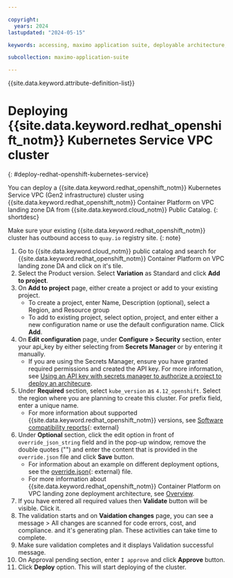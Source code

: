 ```yaml
---

copyright:
  years: 2024
lastupdated: "2024-05-15"

keywords: accessing, maximo application suite, deployable architecture, suite administrator

subcollection: maximo-application-suite

---
```



{{site.data.keyword.attribute-definition-list}}

# Deploying {{site.data.keyword.redhat_openshift_notm}} Kubernetes Service VPC cluster
{: #deploy-redhat-openshift-kubernetes-service}

You can deploy a {{site.data.keyword.redhat_openshift_notm}} Kubernetes Service VPC (Gen2 infrastructure) cluster using {{site.data.keyword.redhat_openshift_notm}} Container Platform on VPC landing zone DA from {{site.data.keyword.cloud_notm}} Public Catalog.
{: shortdesc}

Make sure your existing {{site.data.keyword.redhat_openshift_notm}} cluster has outbound access to `quay.io` registry site.
{: note}

1. Go to {{site.data.keyword.cloud_notm}} public catalog and search for {{site.data.keyword.redhat_openshift_notm}} Container Platform on VPC landing zone DA and click on it's tile.
1. Select the Product version. Select **Variation** as Standard and click **Add to project**.
1. On **Add to project** page, either create a project or add to your existing project.
   - To create a project, enter Name, Description (optional), select a Region, and Resource group
   - To add to existing project, select option, project, and enter either a new configuration name or use the default configuration name. Click **Add**.
1. On **Edit configuration** page, under **Configure > Security** section, enter your api_key by either selecting from **Secrets Manager** or by entering it manually.
   - If you are using the Secrets Manager, ensure you have granted required permissions and created the API key. For more information, see [Using an API key with secrets manager to authorize a project to deploy an architecure](/docs/secure-enterprise?topic=secure-enterprise-authorize-project).
1. Under **Required** section, select `kube_version` as `4.12_openshift`. Select the region where you are planning to create this cluster. For prefix field, enter a unique name.
   - For more information about supported {{site.data.keyword.redhat_openshift_notm}} versions, see [Software compatibility reports](https://www.ibm.com/software/reports/compatibility/clarity-reports/report/html/softwareReqsForProduct?deliverableId=2EF282223F984AE3ACC8D55433FB665C&osPlatforms=Mobile%20OS&duComponentIds=M020%7CC015%7CC013%7CC011%7CC014%7CC016%7CC012%7CC018%7CC017&mandatoryCapIds=30%7C9%7C42%7C184&optionalCapIds=30%7C9%7C20%7C26){: external}
1. Under **Optional** section, click the edit option in front of `override_json_string` field and in the pop-up window, remove the double quotes ("") and enter the content that is provided in the `override.json` file and click **Save** button.
    - For information about an example on different deployment options, see the [override.json](https://github.com/terraform-ibm-modules/terraform-ibm-mas/blob/main/override-json-file/override.json){: external} file.
    - For more information about {{site.data.keyword.redhat_openshift_notm}} Container Platform on VPC landing zone deployment architecture, see [Overview](https://cloud.ibm.com/docs/secure-infrastructure-vpc?topic=secure-infrastructure-vpc-overview).
1. If you have entered all required values then **Validate** button will be visible. Click it.
1. The validation starts and on **Vaidation changes** page, you can see a message > All changes are scanned for code errors, cost, and compliance. and it's generating plan. These activities can take time to complete.
1. Make sure validation completes and it displays Validation successful message.
1. On Approval pending section, enter `I approve` and click **Approve** button.
1. Click **Deploy** option. This will start deploying of the cluster.
